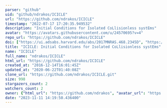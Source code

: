 ```yaml
---
parser: "github"
uid: "github/ndrakos/ICICLE"
url: "https://github.com/ndrakos/ICICLE"
timestamp: "2022-07-17 17:20:35.949532"
description: "Initial Conditions for Isolated CoLlisionless systEms"
avatar: "https://avatars.githubusercontent.com/u/24570695?v=4"
repo_url: "https://github.com/ndrakos/ICICLE"
doi: ["https://ui.adsabs.harvard.edu/abs/2017MNRAS.468.2345D", "https://ui.adsabs.harvard.edu/abs/2017ascl.soft03012D/abstract"]
title: "ICICLE: Initial Conditions for Isolated CoLlisionless systEms"
name: "ICICLE"
full_name: "ndrakos/ICICLE"
html_url: "https://github.com/ndrakos/ICICLE"
created_at: "2016-12-14T16:01:45Z"
updated_at: "2020-06-22T01:40:08Z"
clone_url: "https://github.com/ndrakos/ICICLE.git"
size: 998
stargazers_count: 2
watchers_count: 2
owner: {"html_url": "https://github.com/ndrakos", "avatar_url": "https://avatars.githubusercontent.com/u/24570695?v=4", "login": "ndrakos", "type": "User"}
date: "2023-11-11 14:19:50.436400"
---
```

